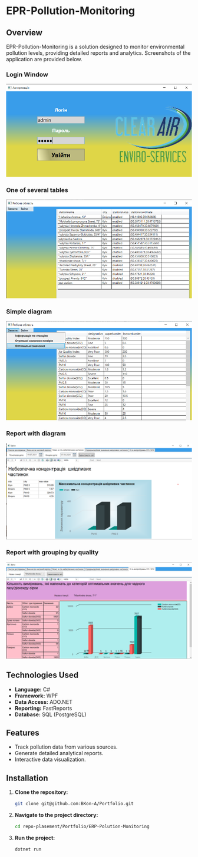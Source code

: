 # EPR-Pollution-Monitoring

## Overview

EPR-Pollution-Monitoring is a solution designed to monitor environmental pollution levels, providing detailed reports and analytics. Screenshots of the application are provided below.

### Login Window
![Login Window Screenshot](/ERP-Polution-Monitoring/Images/workplace-auth-window.png)

### One of several tables
![Station Info Screenshot](/ERP-Polution-Monitoring/Images/workplace-stations-info.png)

### Simple diagram
![Optimal Values Screenshot](/ERP-Polution-Monitoring/Images/workplace-optimal-values.png)

### Report with diagram
![Report with diagram Screenshot](/ERP-Polution-Monitoring/Images/workplace-dangerous-particles.png)

### Report with grouping by quality
![Report with grouping by quality Screenshot](/ERP-Polution-Monitoring/Images/workplace-num-of-experiments.png)

## Technologies Used

- **Language:** C#
- **Framework:** WPF
- **Data Access:** ADO.NET
- **Reporting:** FastReports
- **Database:** SQL (PostgreSQL)

## Features

- Track pollution data from various sources.
- Generate detailed analytical reports.
- Interactive data visualization.

## Installation

1. **Clone the repository:**

   ```bash
   git clone git@github.com:BKon-A/Portfolio.git
   ```

2. **Navigate to the project directory:**

   ```bash
   cd repo-plasement/Portfolio/ERP-Polution-Monitoring
   ```

3. **Run the project:**

   ```bash
   dotnet run
   ```
